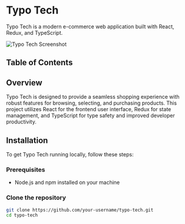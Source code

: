 # Typo Tech

Typo Tech is a modern e-commerce web application built with React, Redux, and TypeScript.

![Typo Tech Screenshot](./screenshot.png)

## Table of Contents



## Overview

Typo Tech is designed to provide a seamless shopping experience with robust features for browsing, selecting, and purchasing products. This project utilizes React for the frontend user interface, Redux for state management, and TypeScript for type safety and improved developer productivity.

## Installation

To get Typo Tech running locally, follow these steps:

### Prerequisites

- Node.js and npm installed on your machine

### Clone the repository

```bash
git clone https://github.com/your-username/typo-tech.git
cd typo-tech
